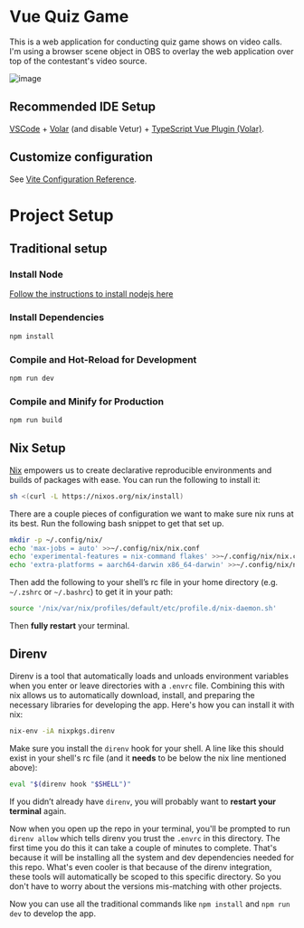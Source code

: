 # Vue Quiz Game

This is a web application for conducting quiz game shows on video calls. I'm using a browser scene object in OBS to overlay the web application over top of the contestant's video source.

![image](https://user-images.githubusercontent.com/9989813/218371661-a98a68e7-f8d2-4af9-bbef-2b116320a1a5.png)

## Recommended IDE Setup

[VSCode](https://code.visualstudio.com/) + [Volar](https://marketplace.visualstudio.com/items?itemName=Vue.volar) (and disable Vetur) + [TypeScript Vue Plugin (Volar)](https://marketplace.visualstudio.com/items?itemName=Vue.vscode-typescript-vue-plugin).

## Customize configuration

See [Vite Configuration Reference](https://vitejs.dev/config/).

# Project Setup

## Traditional setup

### Install Node

[Follow the instructions to install nodejs here](https://nodejs.org/en/download/current)

### Install Dependencies

```sh
npm install
```

### Compile and Hot-Reload for Development

```sh
npm run dev
```

### Compile and Minify for Production

```sh
npm run build
```

## Nix Setup

[Nix](https://nixos.org/) empowers us to create declarative reproducible environments and builds of packages with ease. You can run the following to install it:

```bash
sh <(curl -L https://nixos.org/nix/install)
```

There are a couple pieces of configuration we want to make sure nix runs at its best. Run the following bash snippet to get that set up.

```bash
mkdir -p ~/.config/nix/
echo 'max-jobs = auto' >>~/.config/nix/nix.conf
echo 'experimental-features = nix-command flakes' >>~/.config/nix/nix.conf
echo 'extra-platforms = aarch64-darwin x86_64-darwin' >>~/.config/nix/nix.conf
```

Then add the following to your shell’s rc file in your home directory (e.g. `~/.zshrc` or `~/.bashrc`) to get it in your path:

```bash
source '/nix/var/nix/profiles/default/etc/profile.d/nix-daemon.sh'
```

Then **fully restart** your terminal.

## Direnv

Direnv is a tool that automatically loads and unloads environment variables when you enter or leave directories with a `.envrc` file. Combining this with nix allows us to automatically download, install, and preparing the necessary libraries for developing the app. Here's how you can install it with nix:

```bash
nix-env -iA nixpkgs.direnv
```

Make sure you install the `direnv` hook for your shell. A line like this should exist in your shell's rc file (and it **needs** to be below the nix line mentioned above):

```bash
eval "$(direnv hook "$SHELL")"
```

If you didn’t already have `direnv`, you will probably want to **restart your terminal** again.

Now when you open up the repo in your terminal, you'll be prompted to run `direnv allow` which tells direnv you trust the `.envrc` in this directory. The first time you do this it can take a couple of minutes to complete. That's because it will be installing all the system and dev dependencies needed for this repo. What's even cooler is that because of the direnv integration, these tools will automatically be scoped to this specific directory. So you don't have to worry about the versions mis-matching with other projects.

Now you can use all the traditional commands like `npm install` and `npm run dev` to develop the app.
